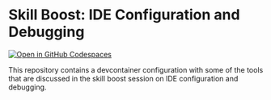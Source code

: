 # Skill Boost: IDE Configuration and Debugging

[![Open in GitHub Codespaces](https://github.com/codespaces/badge.svg)](https://codespaces.new/datamindedacademy/skill-boost-ide-configuration)

This repository contains a devcontainer configuration with some of the tools that are discussed in the skill boost session on IDE configuration and debugging.
